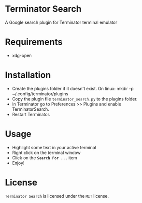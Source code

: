 # Terminator Search
A Google search plugin for Terminator terminal emulator

# Requirements
  - xdg-open

# Installation
  - Create the plugins folder if it doesn't exist. On linux: mkdir -p ~/.config/terminator/plugins
  - Copy the plugin file `terminator_search.py` to the plugins folder.
  - In Terminator go to Preferences >> Plugins and enable TerminatorSearch.
  - Restart Terminator.

# Usage
  - Highlight some text in your active terminal
  - Right click on the terminal window
  - Click on the **`Search For ...`** item
  - Enjoy!

# License
`Terminator Search` is licensed under the `MIT` license.
